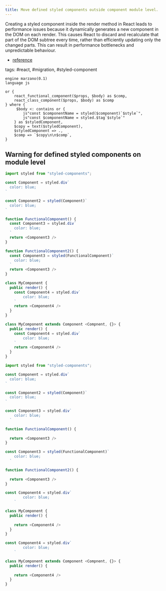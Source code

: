 ```yaml
---
title: Move defined styled components outside component module level.
---
```


Creating a styled component inside the render method in React leads to performance issues because it dynamically generates a new component in the DOM on each render. This causes React to discard and recalculate that part of the DOM subtree every time, rather than efficiently updating only the changed parts. This can result in performance bottlenecks and unpredictable behaviour.

- [reference](https://styled-components.com/docs/faqs#why-should-i-avoid-declaring-styled-components-in-the-render-method)

tags: #react, #migration, #styled-component

```grit
engine marzano(0.1)
language js

or {
    react_functional_component($props, $body) as $comp,
    react_class_component($props, $body) as $comp
} where {
     $body <: contains or {
        js"const $componentName = styled($component)`$style`",
        js"const $componentName = styled.$tag`$style`"
    } as $styledComponent,
    $copy = text($styledComponent),
    $styledComponent => .,
    $comp => `$copy\n\n$comp`,
}
```

## Warning for defined styled components on module level

```javascript
import styled from "styled-components";

const Component = styled.div`
  color: blue;
`

const Component2 = styled(Component)`
  color: blue;
`

function FunctionalComponent() {
  const Component3 = styled.div`
    color: blue;
  `
  return <Component3 />
}

function FunctionalComponent2() {
  const Component3 = styled(FunctionalComponent)`
    color: blue;
  `
  return <Component3 />
}

class MyComponent {
  public render() {
    const Component4 = styled.div`
        color: blue;
    `
    return <Component4 />
  }
}

class MyComponent extends Component <Compnent, {}> {
  public render() {
    const Component4 = styled.div`
        color: blue;
    `
    return <Component4 />
  }
}
```

```javascript
import styled from "styled-components";

const Component = styled.div`
  color: blue;
`

const Component2 = styled(Component)`
  color: blue;
`

const Component3 = styled.div`
    color: blue;
  `

function FunctionalComponent() {
  
  return <Component3 />
}

const Component3 = styled(FunctionalComponent)`
    color: blue;
  `

function FunctionalComponent2() {
  
  return <Component3 />
}

const Component4 = styled.div`
        color: blue;
    `

class MyComponent {
  public render() {
    
    return <Component4 />
  }
}

const Component4 = styled.div`
        color: blue;
    `

class MyComponent extends Component <Compnent, {}> {
  public render() {
    
    return <Component4 />
  }
}
```
